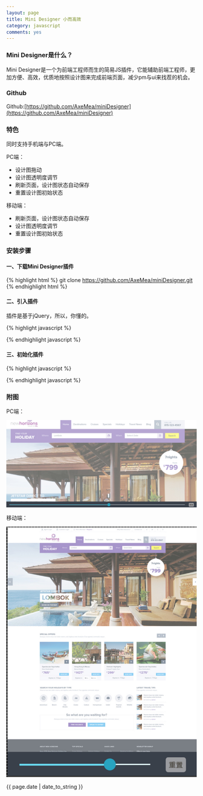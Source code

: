 ```yaml
---
layout: page
title: Mini Designer 小而高效
category: javascript
comments: yes
---
```


### Mini Designer是什么？

Mini Designer是一个为前端工程师而生的简易JS插件，它能辅助前端工程师，更加方便、高效，优质地按照设计图来完成前端页面，减少pm与ui来找茬的机会。

### Github

Github:[https://github.com/AxeMea/miniDesigner](https://github.com/AxeMea/miniDesigner)

### 特色

同时支持手机端与PC端。

PC端：

* 设计图拖动
* 设计图透明度调节
* 刷新页面，设计图状态自动保存
* 重置设计图初始状态

移动端：

* 刷新页面，设计图状态自动保存
* 设计图透明度调节
* 重置设计图初始状态

### 安装步骤

#### 一、下载Mini Designer插件

{% highlight html %}
git clone https://github.com/AxeMea/miniDesigner.git
{% endhighlight html %}

#### 二、引入插件

插件是基于jQuery，所以，你懂的。

{% highlight javascript %}
<script src="jquery-1.9.1.min.js"></script>
<script src="mini-designer.min.js"></script>
{% endhighlight javascript %}

#### 三、初始化插件

{% highlight javascript %}
<script>
   var opts = {
	  picture:'design.jpg', //设计图的地址
	  debug:true //默认为true，为true时，插件启用，为false时，插件关闭
      };
   miniDesigner(opts);
</script>
{% endhighlight javascript %}

### 附图

PC端：

![pc](/images/mini-designer/mini-designer-pc.jpg)

移动端：

![mobile](/images/mini-designer/mini-designer-mobile.jpg)


{{ page.date | date_to_string }}
